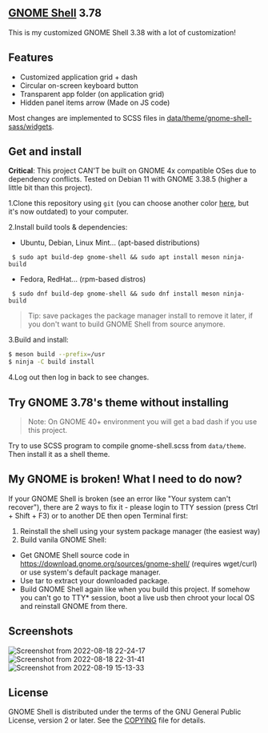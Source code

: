 ## [GNOME Shell][project-wiki] 3.78
This is my customized GNOME Shell 3.38 with a lot of customization!

## Features
* Customized application grid + dash
* Circular on-screen keyboard button
* Transparent app folder (on application grid)
* Hidden panel items arrow (Made on JS code)

Most changes are implemented to SCSS files in [data/theme/gnome-shell-sass/widgets](data/theme/gnome-shell-sass/widgets/).

## Get and install
**Critical**: This project CAN'T be built on GNOME 4x compatible OSes due to dependency conflicts. Tested on Debian 11 with GNOME 3.38.5 (higher a little bit than this project).

1.Clone this repository using ```git``` (you can choose another color [here](https://github.com/lebao3105/gnome-shell-3.78-pink), but it's now outdated) to your computer.<br>

2.Install build tools & dependencies:<br>
  - Ubuntu, Debian, Linux Mint... (apt-based distributions)
  ```
   $ sudo apt build-dep gnome-shell && sudo apt install meson ninja-build
  ```
  - Fedora, RedHat... (rpm-based distros) <br>
  ```
   $ sudo dnf build-dep gnome-shell && sudo dnf install meson ninja-build
  ```
  > Tip: save packages the package manager install to remove it later, if you don't want to build GNOME Shell from source anymore.

3.Build and install:
```bash
$ meson build --prefix=/usr
$ ninja -C build install
```
4.Log out then log in back to see changes. 

## Try GNOME 3.78's theme without installing
> Note: On GNOME 40+ environment you will get a bad dash if you use this project.

Try to use SCSS program to compile gnome-shell.scss from ```data/theme```. Then install it as a shell theme.

## My GNOME is broken! What I need to do now?
If your GNOME Shell is broken (see an error like "Your system can't recover"), there are 2 ways to fix it - please login to TTY session (press Ctrl + Shift + F3) or to another DE then open Terminal first:
1. Reinstall the shell using your system package manager (the easiest way)
2. Build vanila GNOME Shell:
  * Get GNOME Shell source code in https://download.gnome.org/sources/gnome-shell/ (requires wget/curl) or use system's default package manager.
  * Use tar to extract your downloaded package.
  * Build GNOME Shell again like when you build this project.
If somehow you can't go to TTY* session, boot a live usb then chroot your local OS and reinstall GNOME from there.


## Screenshots
![Screenshot from 2022-08-18 22-24-17](https://user-images.githubusercontent.com/77564176/185434779-867fc04d-a87f-4e71-a280-f3f8290e9c39.png)
![Screenshot from 2022-08-18 22-31-41](https://user-images.githubusercontent.com/77564176/185434861-66725a55-bf10-4a5f-b913-ed687c74576f.png)
![Screenshot from 2022-08-19 15-13-33](https://user-images.githubusercontent.com/77564176/185575162-9a1b08b5-2c64-4a2f-9ba2-b80734b3f7c2.png)

## License
GNOME Shell is distributed under the terms of the GNU General Public License,
version 2 or later. See the [COPYING][license] file for details.

[project-wiki]: https://wiki.gnome.org/Projects/GnomeShell
[bug-tracker]: https://gitlab.gnome.org/GNOME/gnome-shell/issues
[license]: COPYING
